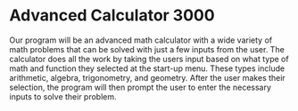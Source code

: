 # Advanced Calculator 3000

Our program will be an advanced math calculator with a wide variety of math problems that can be solved with just a few inputs from the user. The calculator does all the work by taking the users input based on what type of math and function they selected at the start-up menu. These types include arithmetic, algebra, trigonometry, and geometry. After the user makes their selection, the program will then prompt the user to enter the necessary inputs to solve their problem.